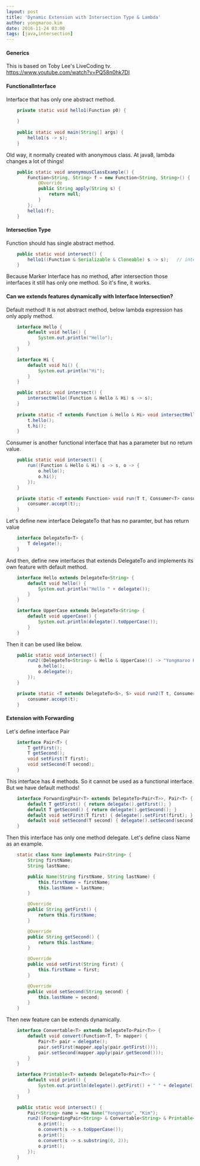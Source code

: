 ```yaml
---
layout: post
title: 'Dynamic Extension with Intersection Type & Lambda'
author: yongmaroo.kim
date: 2016-11-24 03:00
tags: [java,intersection]
---
```


#### Generics

This is based on Toby Lee's LiveCoding tv. https://www.youtube.com/watch?v=PQ58n0hk7DI




#### FunctionalInterface

Interface that has only one abstract method.

```java
	private static void hello1(Function p0) {
		
	}
	
	public static void main(String[] args) {
		hello1(s -> s);
	}
```

Old way, it normally created with anonymous class. At java8, lambda changes a lot of things!

```java
	public static void anonymousClassExample() {
		Function<String, String> f = new Function<String, String>() {
			@Override
			public String apply(String s) {
				return null;
			}
		};
		hello1(f);
	}
```

#### Intersection Type

Function should has single abstract method.

```java
	public static void intersect() {	
		hello1((Function & Serializable & Cloneable) s -> s);	// intersect with marker interface, still has only one method.
	}
```

Because Marker Interface has no method, after intersection those interfaces it still has only one method. So it's fine, it works.
	
#### Can we extends features dynamically with Interface Intersection?

Default method! It is not abstract method, below lambda expression has only apply method.

```java
	interface Hello {
		default void hello() {
			System.out.println("Hello");
		}
	}

	interface Hi {
		default void hi() {
			System.out.println("Hi");
		}
	}

	public static void intersect() {
		intersectHello((Function & Hello & Hi) s -> s);
	}
	
	private static <T extends Function & Hello & Hi> void intersectHello(T t) {
		t.hello();
		t.hi();
	}
```

Consumer is another functional interface that has a parameter but no return value.

```java
	public static void intersect() {
		run((Function & Hello & Hi) s -> s, o -> {
			o.hello();
			o.hi();
		});
	}

	private static <T extends Function> void run(T t, Consumer<T> consumer) {
		consumer.accept(t);;
	}
```

Let's define new interface DelegateTo that has no paramter, but has return value

```java
	interface DelegateTo<T> {
		T delegate();
	}
```

And then, define new interfaces that extends DelegateTo and implements its own feature with default method.
	
```java
	interface Hello extends DelegateTo<String> {
		default void hello() {
			System.out.println("Hello " + delegate());
		}
	}

	interface UpperCase extends DelegateTo<String> {
		default void upperCase() {
			System.out.println(delegate().toUpperCase());
		}
	}
```

Then it can be used like below.

```java
	public static void intersect() {
		run2((DelegateTo<String> & Hello & UpperCase)() -> "Yongmaroo Kim", o -> {		// () -> "Yongmaroo Kim", this is implementation of delegate method
			o.hello();
			o.delegate();
		});
	}

	private static <T extends DelegateTo<S>, S> void run2(T t, Consumer<T> consumer) {
		consumer.accept(t);
	}
```


#### Extension with Forwarding

Let's define interface Pair

```java
	interface Pair<T> {
		T getFirst();
		T getSecond();
		void setFirst(T first);
		void setSecond(T second);
	}
```

This interface has 4 methods. So it cannot be used as a functional interface. But we have default methods!

```java
	interface ForwardingPair<T> extends DelegateTo<Pair<T>>, Pair<T> {
		default T getFirst() { return delegate().getFirst(); }
		default T getSecond() { return delegate().getSecond(); }
		default void setFirst(T first) { delegate().setFirst(first); }
		default void setSecond(T second) { delegate().setSecond(second); }
	}
```

Then this interface has only one method delegate.
Let's define class Name as an example.

```java
	static class Name implements Pair<String> {
		String firstName;
		String lastName;

		public Name(String firstName, String lastName) {
			this.firstName = firstName;
			this.lastName = lastName;
		}

		@Override
		public String getFirst() {
			return this.firstName;
		}

		@Override
		public String getSecond() {
			return this.lastName;
		}

		@Override
		public void setFirst(String first) {
			this.firstName = first;
		}

		@Override
		public void setSecond(String second) {
			this.lastName = second;
		}
	}
```

Then new feature can be extends dynamically.

```java
	interface Convertable<T> extends DelegateTo<Pair<T>> {
		default void convert(Function<T, T> mapper) {
			Pair<T> pair = delegate();
			pair.setFirst(mapper.apply(pair.getFirst()));
			pair.setSecond(mapper.apply(pair.getSecond()));
		}
	}

	interface Printable<T> extends DelegateTo<Pair<T>> {
		default void print() {
			System.out.println(delegate().getFirst() + " " + delegate().getSecond());
		}
	}

	public static void intersect() {
		Pair<String> name = new Name("Yongmaroo", "Kim");
		run2((ForwardingPair<String> & Convertable<String> & Printable<String>)() -> name, o -> {
			o.print();
			o.convert(s -> s.toUpperCase());
			o.print();
			o.convert(s -> s.substring(0, 2));
			o.print();
		});
	}
```